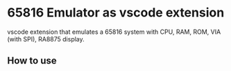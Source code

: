 # 65816 Emulator as vscode extension

vscode extension that emulates a 65816 system with CPU, RAM, ROM, VIA (with SPI), RA8875 display.

## How to use
